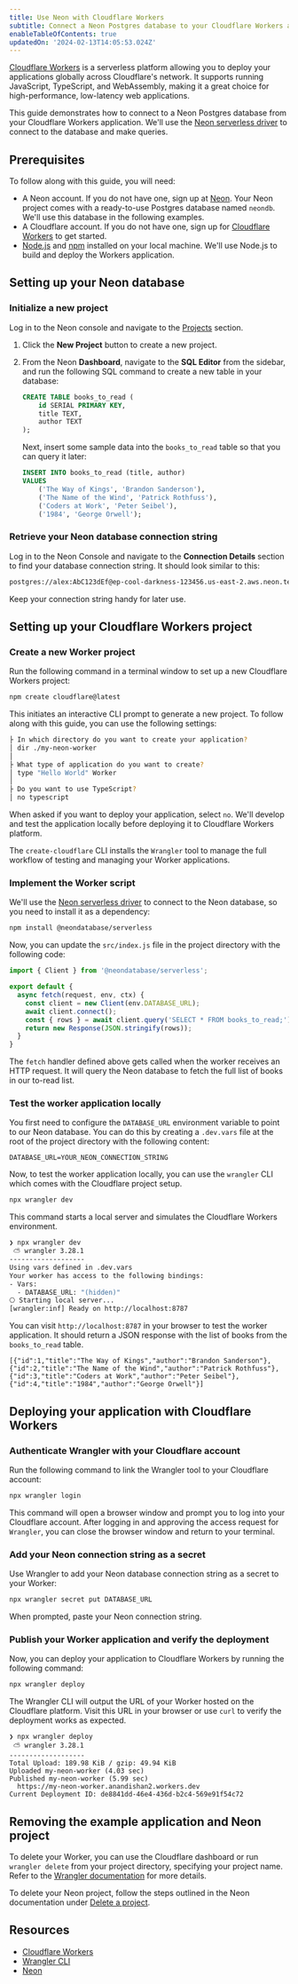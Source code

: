 ```yaml
---
title: Use Neon with Cloudflare Workers
subtitle: Connect a Neon Postgres database to your Cloudflare Workers application
enableTableOfContents: true
updatedOn: '2024-02-13T14:05:53.024Z'
---
```


[Cloudflare Workers](https://workers.cloudflare.com/) is a serverless platform allowing you to deploy your applications globally across Cloudflare's network. It supports running JavaScript, TypeScript, and WebAssembly, making it a great choice for high-performance, low-latency web applications.

This guide demonstrates how to connect to a Neon Postgres database from your Cloudflare Workers application. We'll use the [Neon serverless driver](https://neon.tech/docs/serverless/serverless-driver) to connect to the database and make queries.

## Prerequisites

To follow along with this guide, you will need:

- A Neon account. If you do not have one, sign up at [Neon](https://neon.tech). Your Neon project comes with a ready-to-use Postgres database named `neondb`. We'll use this database in the following examples.
- A Cloudflare account. If you do not have one, sign up for [Cloudflare Workers](https://workers.cloudflare.com/) to get started.
- [Node.js](https://nodejs.org/) and [npm](https://www.npmjs.com/) installed on your local machine. We'll use Node.js to build and deploy the Workers application.

## Setting up your Neon database

### Initialize a new project

Log in to the Neon console and navigate to the [Projects](https://console.neon.tech/app/projects) section.

1. Click the **New Project** button to create a new project.

2. From the Neon **Dashboard**, navigate to the **SQL Editor** from the sidebar, and run the following SQL command to create a new table in your database:

    ```sql
    CREATE TABLE books_to_read (
        id SERIAL PRIMARY KEY,
        title TEXT,
        author TEXT
    );
    ```

    Next, insert some sample data into the `books_to_read` table so that you can query it later:

    ```sql
    INSERT INTO books_to_read (title, author)
    VALUES
        ('The Way of Kings', 'Brandon Sanderson'),
        ('The Name of the Wind', 'Patrick Rothfuss'),
        ('Coders at Work', 'Peter Seibel'),
        ('1984', 'George Orwell');
    ```

### Retrieve your Neon database connection string

Log in to the Neon Console and navigate to the **Connection Details** section to find your database connection string. It should look similar to this:

```bash
postgres://alex:AbC123dEf@ep-cool-darkness-123456.us-east-2.aws.neon.tech/dbname?sslmode=require
```

Keep your connection string handy for later use.

## Setting up your Cloudflare Workers project

### Create a new Worker project

Run the following command in a terminal window to set up a new Cloudflare Workers project:

```bash
npm create cloudflare@latest
```

This initiates an interactive CLI prompt to generate a new project. To follow along with this guide, you can use the following settings:
```bash
├ In which directory do you want to create your application?
│ dir ./my-neon-worker
│
├ What type of application do you want to create?
│ type "Hello World" Worker
│
├ Do you want to use TypeScript?
│ no typescript
```

When asked if you want to deploy your application, select `no`. We'll develop and test the application locally before deploying it to Cloudflare Workers platform.

The `create-cloudflare` CLI installs the `Wrangler` tool to manage the full workflow of testing and managing your Worker applications.

### Implement the Worker script

We'll use the [Neon serverless driver](https://neon.tech/docs/serverless/serverless-driver) to connect to the Neon database, so you need to install it as a dependency:

```bash
npm install @neondatabase/serverless
```

Now, you can update the `src/index.js` file in the project directory with the following code:

```js
import { Client } from '@neondatabase/serverless';

export default {
  async fetch(request, env, ctx) {
    const client = new Client(env.DATABASE_URL);
    await client.connect();
    const { rows } = await client.query('SELECT * FROM books_to_read;');
    return new Response(JSON.stringify(rows));
  }
}
```

The `fetch` handler defined above gets called when the worker receives an HTTP request. It will query the Neon database to fetch the full list of books in our to-read list.

### Test the worker application locally

You first need to configure the `DATABASE_URL` environment variable to point to our Neon database. You can do this by creating a `.dev.vars` file at the root of the project directory with the following content:

```text
DATABASE_URL=YOUR_NEON_CONNECTION_STRING
```

Now, to test the worker application locally, you can use the `wrangler` CLI which comes with the Cloudflare project setup.

```bash
npx wrangler dev
```

This command starts a local server and simulates the Cloudflare Workers environment.

```bash
❯ npx wrangler dev
 ⛅️ wrangler 3.28.1
-------------------
Using vars defined in .dev.vars
Your worker has access to the following bindings:
- Vars:
  - DATABASE_URL: "(hidden)"
⎔ Starting local server...
[wrangler:inf] Ready on http://localhost:8787
```

You can visit `http://localhost:8787` in your browser to test the worker application. It should return a JSON response with the list of books from the `books_to_read` table.

```
[{"id":1,"title":"The Way of Kings","author":"Brandon Sanderson"},{"id":2,"title":"The Name of the Wind","author":"Patrick Rothfuss"},{"id":3,"title":"Coders at Work","author":"Peter Seibel"},{"id":4,"title":"1984","author":"George Orwell"}]
```

## Deploying your application with Cloudflare Workers

### Authenticate Wrangler with your Cloudflare account

Run the following command to link the Wrangler tool to your Cloudflare account:

```bash
npx wrangler login
```

This command will open a browser window and prompt you to log into your Cloudflare account. After logging in and approving the access request for `Wrangler`, you can close the browser window and return to your terminal.

### Add your Neon connection string as a secret

Use Wrangler to add your Neon database connection string as a secret to your Worker:

```bash
npx wrangler secret put DATABASE_URL
```

When prompted, paste your Neon connection string.

### Publish your Worker application and verify the deployment

Now, you can deploy your application to Cloudflare Workers by running the following command:

```bash
npx wrangler deploy
```

The Wrangler CLI will output the URL of your Worker hosted on the Cloudflare platform. Visit this URL in your browser or use `curl` to verify the deployment works as expected.

```text
❯ npx wrangler deploy
 ⛅️ wrangler 3.28.1
-------------------
Total Upload: 189.98 KiB / gzip: 49.94 KiB
Uploaded my-neon-worker (4.03 sec)
Published my-neon-worker (5.99 sec)
  https://my-neon-worker.anandishan2.workers.dev
Current Deployment ID: de8841dd-46e4-436d-b2c4-569e91f54c72
```

## Removing the example application and Neon project

To delete your Worker, you can use the Cloudflare dashboard or run `wrangler delete` from your project directory, specifying your project name. Refer to the [Wrangler documentation](https://developers.cloudflare.com/workers/wrangler/commands/#delete-3) for more details.

To delete your Neon project, follow the steps outlined in the Neon documentation under [Delete a project](/docs/manage/projects#delete-a-project).

## Resources

- [Cloudflare Workers](https://workers.cloudflare.com/)
- [Wrangler CLI](https://developers.cloudflare.com/workers/wrangler/)
- [Neon](https://neon.tech)

<NeedHelp/>
